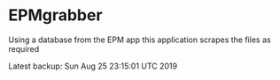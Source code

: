 # EPMgrabber
Using a database from the EPM app this application scrapes the files as required


Latest backup: Sun Aug 25 23:15:01 UTC 2019
